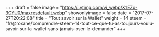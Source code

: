 +++
draft = false
image = "https://i.ytimg.com/vi_webp/X1EZo-3CYU0/maxresdefault.webp"
showonlyimage = false
date = "2017-07-27T20:22:08"
title = "Tout savoir sur la Wallet"
weight = 14
steem = "fr/@roxane/comprendre-steem-14-tout-ce-que-tu-as-toujours-voulu-savoir-sur-la-wallet-sans-jamais-oser-le-demander"
+++

<!--more-->
